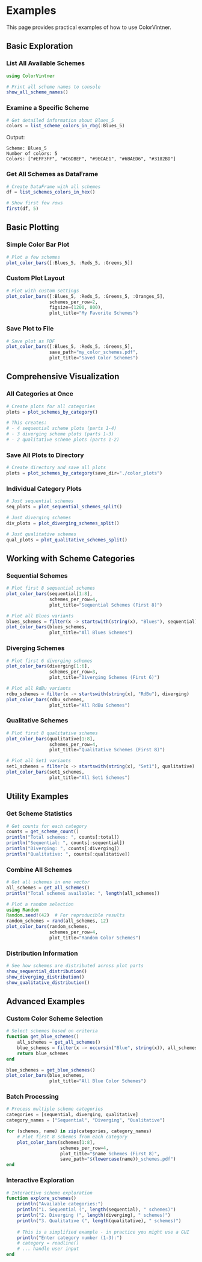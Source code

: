 # Examples

This page provides practical examples of how to use ColorVintner.

## Basic Exploration

### List All Available Schemes

```julia
using ColorVintner

# Print all scheme names to console
show_all_scheme_names()
```

### Examine a Specific Scheme

```julia
# Get detailed information about Blues_5
colors = list_scheme_colors_in_rbg(:Blues_5)
```

Output:
```
Scheme: Blues_5
Number of colors: 5
Colors: ["#EFF3FF", "#C6DBEF", "#9ECAE1", "#6BAED6", "#3182BD"]
```

### Get All Schemes as DataFrame

```julia
# Create DataFrame with all schemes
df = list_schemes_colors_in_hex()

# Show first few rows
first(df, 5)
```

## Basic Plotting

### Simple Color Bar Plot

```julia
# Plot a few schemes
plot_color_bars([:Blues_5, :Reds_5, :Greens_5])
```

### Custom Plot Layout

```julia
# Plot with custom settings
plot_color_bars([:Blues_5, :Reds_5, :Greens_5, :Oranges_5], 
                schemes_per_row=2,
                figsize=(1200, 800),
                plot_title="My Favorite Schemes")
```

### Save Plot to File

```julia
# Save plot as PDF
plot_color_bars([:Blues_5, :Reds_5, :Greens_5], 
                save_path="my_color_schemes.pdf",
                plot_title="Saved Color Schemes")
```

## Comprehensive Visualization

### All Categories at Once

```julia
# Create plots for all categories
plots = plot_schemes_by_category()

# This creates:
# - 4 sequential scheme plots (parts 1-4)
# - 3 diverging scheme plots (parts 1-3)  
# - 2 qualitative scheme plots (parts 1-2)
```

### Save All Plots to Directory

```julia
# Create directory and save all plots
plots = plot_schemes_by_category(save_dir="./color_plots")
```

### Individual Category Plots

```julia
# Just sequential schemes
seq_plots = plot_sequential_schemes_split()

# Just diverging schemes  
div_plots = plot_diverging_schemes_split()

# Just qualitative schemes
qual_plots = plot_qualitative_schemes_split()
```

## Working with Scheme Categories

### Sequential Schemes

```julia
# Plot first 8 sequential schemes
plot_color_bars(sequential[1:8], 
                schemes_per_row=4,
                plot_title="Sequential Schemes (First 8)")

# Plot all Blues variants
blues_schemes = filter(x -> startswith(string(x), "Blues"), sequential)
plot_color_bars(blues_schemes, 
                plot_title="All Blues Schemes")
```

### Diverging Schemes

```julia
# Plot first 6 diverging schemes
plot_color_bars(diverging[1:6], 
                schemes_per_row=3,
                plot_title="Diverging Schemes (First 6)")

# Plot all RdBu variants
rdbu_schemes = filter(x -> startswith(string(x), "RdBu"), diverging)
plot_color_bars(rdbu_schemes, 
                plot_title="All RdBu Schemes")
```

### Qualitative Schemes

```julia
# Plot first 8 qualitative schemes
plot_color_bars(qualitative[1:8], 
                schemes_per_row=4,
                plot_title="Qualitative Schemes (First 8)")

# Plot all Set1 variants
set1_schemes = filter(x -> startswith(string(x), "Set1"), qualitative)
plot_color_bars(set1_schemes, 
                plot_title="All Set1 Schemes")
```

## Utility Examples

### Get Scheme Statistics

```julia
# Get counts for each category
counts = get_scheme_count()
println("Total schemes: ", counts[:total])
println("Sequential: ", counts[:sequential])
println("Diverging: ", counts[:diverging])
println("Qualitative: ", counts[:qualitative])
```

### Combine All Schemes

```julia
# Get all schemes in one vector
all_schemes = get_all_schemes()
println("Total schemes available: ", length(all_schemes))

# Plot a random selection
using Random
Random.seed!(42)  # For reproducible results
random_schemes = rand(all_schemes, 12)
plot_color_bars(random_schemes, 
                schemes_per_row=4,
                plot_title="Random Color Schemes")
```

### Distribution Information

```julia
# See how schemes are distributed across plot parts
show_sequential_distribution()
show_diverging_distribution()
show_qualitative_distribution()
```

## Advanced Examples

### Custom Color Scheme Selection

```julia
# Select schemes based on criteria
function get_blue_schemes()
    all_schemes = get_all_schemes()
    blue_schemes = filter(x -> occursin("Blue", string(x)), all_schemes)
    return blue_schemes
end

blue_schemes = get_blue_schemes()
plot_color_bars(blue_schemes, 
                plot_title="All Blue Color Schemes")
```

### Batch Processing

```julia
# Process multiple scheme categories
categories = [sequential, diverging, qualitative]
category_names = ["Sequential", "Diverging", "Qualitative"]

for (schemes, name) in zip(categories, category_names)
    # Plot first 8 schemes from each category
    plot_color_bars(schemes[1:8], 
                    schemes_per_row=4,
                    plot_title="$name Schemes (First 8)",
                    save_path="$(lowercase(name))_schemes.pdf")
end
```

### Interactive Exploration

```julia
# Interactive scheme exploration
function explore_schemes()
    println("Available categories:")
    println("1. Sequential (", length(sequential), " schemes)")
    println("2. Diverging (", length(diverging), " schemes)")
    println("3. Qualitative (", length(qualitative), " schemes)")
    
    # This is a simplified example - in practice you might use a GUI
    println("Enter category number (1-3):")
    # category = readline()
    # ... handle user input
end
``` 